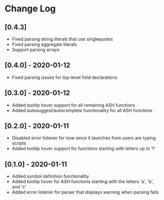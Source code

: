 # Change Log

## [0.4.3]

- Fixed parsing string literals that use singlequotes
- Fixed parsing aggregate literals
- Support parsing arrays

## [0.4.0] - 2020-01-12

- Fixed parsing issues for top-level field declarations

## [0.3.0] - 2020-01-12

- Added tooltip hover support for all remaining ASH functions
- Added autosuggest/autocomplete functionality for all ASH functions

## [0.2.0] - 2020-01-11

- Disabled error listener for now since it launches from users are typing scripts
- Added tooltip hover support for functions starting with letters up to 'f'

## [0.1.0] - 2020-01-11

- Added symbol definition functionality
- Added tooltip hover for ASH functions starting with the letters 'a', 'b', and 'c'
- Added error listener for parser that displays warning when parsing fails